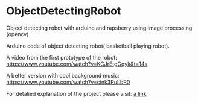 # ObjectDetectingRobot
Object detecting robot with arduino and rapsberry using image processing (opencv)

Arduino code of object detecting robot( basketball playing robot). 

A video from the first prototype of the robot:
https://www.youtube.com/watch?v=KCJrEtgGqyk&t=14s

A better version with cool background music:
https://www.youtube.com/watch?v=cink3PuLbR0


For detalied explanation of the project please visit:
[a link](https://github.com/onurerkin/ObjectDetectingRobot/blob/master/Project%20Report.docx)
      
